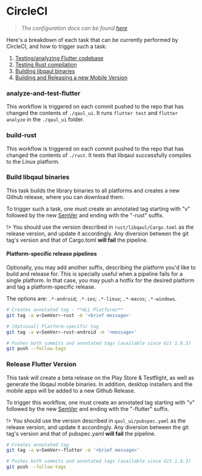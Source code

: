 # CircleCI
> *The configuration docs can be found [here](qaul/tooling/circleci-configuration.md)*

Here's a breakdown of each task that can be currently performed by CircleCI, and how to trigger such a task:

1. [Testing/analyzing Flutter codebase](#analyze-and-test-flutter)
1. [Testing Rust compilation](#build-rust)
2. [Building libqaul binaries](#build-libqaul-binaries)
3. [Building and Releasing a new Mobile Version](#release-flutter-version)

### analyze-and-test-flutter
This workflow is triggered on each commit pushed to the repo that has changed the contents of `./qaul_ui`. It runs
`flutter test` and `flutter analyze` in the `./qaul_ui` folder.

### build-rust
This workflow is triggered on each commit pushed to the repo that has changed the contents of `./rust`.
It tests that libqaul successfully compiles to the Linux platform.

### Build libqaul binaries
This task builds the library binaries to all platforms and creates a new Github release, where you can download them.

To trigger such a task, one must create an annotated tag starting with "v" followed by the new [SemVer](https://semver.org) and ending with the "-rust" suffix.

!> You should use the version described in `rust/libqaul/Cargo.toml` as the release version, and update it accordingly. Any diversion between the git tag's version and that of Cargo.toml **will fail** the pipeline.

#### Platform-specific release pipelines
Optionally, you may add another suffix, describing the platform you'd like to build and release for.
This is specially useful when a pipeline fails for a single platform. In that case, you may push
a hotfix for the desired platform and tag a platform-specific release.

The options are: `.*-android`; `.*-ios`; `.*-linux`; `.*-macos`; `.*-windows`.

```bash
# Creates annotated tag - **ALL Platforms**
git tag -a v<SemVer>-rust -m '<brief message>'

# [Optional] Platform-specific tag
git tag -a v<SemVer>-rust-android -m '<message>'

# Pushes both commits and annotated tags (available since Git 1.8.3)
git push --follow-tags
```

### Release Flutter Version
This task will create a beta release on the Play Store & Testflight, as well as generate the libqaul mobile binaries.
In addition, desktop installers and the mobile apps will be added to a new Github Release.

To trigger this workflow, one must create an annotated tag starting with "v" followed by the new [SemVer](https://semver.org) and ending with the "-flutter" suffix.

!> You should use the version described in `qaul_ui/pubspec.yaml` as the release version, and update it accordingly. Any diversion between the git tag's version and that of pubspec.yaml **will fail** the pipeline.

```bash
# Creates annotated tag
git tag -a v<SemVer>-flutter -m '<brief message>'

# Pushes both commits and annotated tags (available since Git 1.8.3)
git push --follow-tags
```
